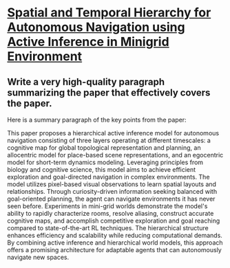 # [Spatial and Temporal Hierarchy for Autonomous Navigation using Active   Inference in Minigrid Environment](https://arxiv.org/abs/2312.05058)

## Write a very high-quality paragraph summarizing the paper that effectively covers the paper.

 Here is a summary paragraph of the key points from the paper:

This paper proposes a hierarchical active inference model for autonomous navigation consisting of three layers operating at different timescales: a cognitive map for global topological representation and planning, an allocentric model for place-based scene representations, and an egocentric model for short-term dynamics modeling. Leveraging principles from biology and cognitive science, this model aims to achieve efficient exploration and goal-directed navigation in complex environments. The model utilizes pixel-based visual observations to learn spatial layouts and relationships. Through curiosity-driven information seeking balanced with goal-oriented planning, the agent can navigate environments it has never seen before. Experiments in mini-grid worlds demonstrate the model's ability to rapidly characterize rooms, resolve aliasing, construct accurate cognitive maps, and accomplish competitive exploration and goal reaching compared to state-of-the-art RL techniques. The hierarchical structure enhances efficiency and scalability while reducing computational demands. By combining active inference and hierarchical world models, this approach offers a promising architecture for adaptable agents that can autonomously navigate new spaces.
